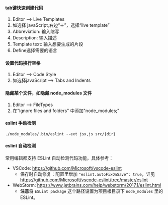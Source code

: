 #### tab键快速创建代码

1. Editor --> Live Templates
2. 如选择 javaScript,右边“＋”，选择“live template”
3. Abbreviation: 输入缩写
4. Description: 输入描述
5. Template text: 输入想要生成的片段
6. Define选择需要的语言

#### 设置代码换行空格

1. Editor --> Code Style
2. 如选择javaScript --> Tabs and Indents

#### 隐藏某个文件，如隐藏 node_modules 文件

1. Editor --> FileTypes
2. 在"lgnore files and folders" 中添加"node_modules;"

#### eslint 手动检测

```
./node_modules/.bin/eslint --ext jsx,js src/{dir}
```

#### eslint 自动检测

常用编辑都支持 ESLint 自动检测代码功能，具体参考：

- VSCode: https://github.com/Microsoft/vscode-eslint
	- 保存时自动修复：配置里增加 `"eslint.autoFixOnSave": true`，详见 https://github.com/Microsoft/vscode-eslint/tree/master/eslint
- WebStorm: https://www.jetbrains.com/help/webstorm/2017.1/eslint.html
	- **注意**将 `ESLint package` 这个路径设置为项目根目录下 `node_modules` 里的 ESLint。

